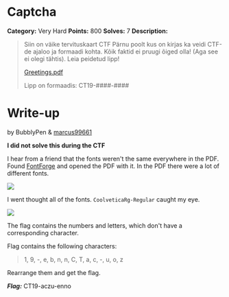 # Captcha
**Category:** Very Hard
**Points:** 800
**Solves:** 7
**Description:**

>Siin on väike tervituskaart CTF Pärnu poolt kus on kirjas ka veidi CTF-de ajaloo ja formaadi kohta. Kõik faktid ei pruugi õiged olla! (Aga see ei olegi tähtis). Leia peidetud lipp!
>
>[Greetings.pdf](./Greetings.pdf)
>
>Lipp on formaadis: CT19-####-####

# Write-up
by BubblyPen & [marcus99661](https://github.com/marcus99661)

**I did not solve this during the CTF**

I hear from a friend that the fonts weren't the same everywhere in the PDF. Found [FontForge](https://fontforge.org/en-US/) and opened the PDF with it. In the PDF there were a lot of different fonts. 

![](https://imgur.com/hneM2Z2.png)

I went thought all of the fonts. `CoolveticaRg-Regular` caught my eye. 

![](https://imgur.com/iecST9A.png)

The flag contains the numbers and letters, which don't have a corresponding character.

Flag contains the following characters:

>1, 9, -, e, b, n, n, C, T, a, c, -, u, o, z

Rearrange them and get the flag.

***Flag:*** CT19-aczu-enno
